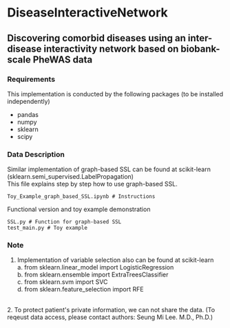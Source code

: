 # DiseaseInteractiveNetwork

## Discovering comorbid diseases using an inter-disease interactivity network based on biobank-scale PheWAS data

### Requirements
This implementation is conducted by the following packages (to be installed independently)
  * pandas
  * numpy
  * sklearn
  * scipy

### Data Description

Similar implementation of graph-based SSL can be found at scikit-learn (sklearn.semi_supervised.LabelPropagation) <br>
This file explains step by step how to use graph-based SSL.
```
Toy_Example_graph_based_SSL.ipynb # Instructions
```
  
  Functional version and toy example demonstration
```  
SSL.py # Function for graph-based SSL
test_main.py # Toy example
```
  
### Note
  1. Implementation of variable selection also can be found at scikit-learn <br>
    a. from sklearn.linear_model import LogisticRegression<br>
    b. from sklearn.ensemble import ExtraTreesClassifier<br>
    c. from sklearn.svm import SVC<br>
    d. from sklearn.feature_selection import RFE<br>
  <br>
  2. To protect patient's private information, we can not share the data. (To reqeust data access, please contact authors: Seung Mi Lee. M.D., Ph.D.)
